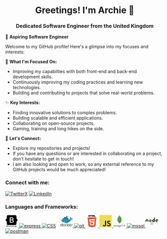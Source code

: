 <h1 align="center">Greetings! I'm Archie 👋</h1>
<h3 align="center">Dedicated Software Engineer from the United Kingdom</h3>

🚀 **Aspiring Software Engineer**

Welcome to my GitHub profile! Here's a glimpse into my focuses and interests:

🎯 **What I'm Focused On:**

 - Improving my capabilties with both front-end and back-end development skills.
 - Continuously improving my coding practices and learning new technologies.
 - Building and contributing to projects that solve real-world problems.


✨ **Key Interests:**
 - Finding innovative solutions to complex problems.
 - Building scalable and efficient applications.
 - Collaborating on open-source projects.
 - Gaming, training and long hikes on the side.

👥 **Let's Connect:**
 - Explore my repositories and projects!
 - If you have any questions or are interested in collaborating on a project, don't hesitate to get in touch!
 - I am also looking and open to work, so any external reference to my GitHub projects would be much appreciated!


<h3 align="left">Connect with me:</h3>
<p align="left">
   <a href="https://twitter.com/archie64567" target="_blank"><img src="https://img.icons8.com/color/48/000000/twitter-squared.png" alt="TwitterX" width="40" height="40"/></a>
  <a href="https://www.linkedin.com/in/archie-hilton/" target="_blank"><img src="https://img.icons8.com/color/48/000000/linkedin.png" alt="LinkedIn" width="40" height="40"></a>
</p>

<h3 align="left">Languages and Frameworks:</h3>
<p align="left"><a href="https://getbootstrap.com" target="_blank" rel="noreferrer"> <img src="https://raw.githubusercontent.com/devicons/devicon/master/icons/bootstrap/bootstrap-plain-wordmark.svg" alt="bootstrap" width="40" height="40"/> </a> <a href="https://expressjs.com/" target="_blank" rel="noreferrer"><img src="https://expressjs.com/images/express-facebook-share.png" alt="express" width="40" height="40"/> </a><a href="https://developer.mozilla.org/en-US/docs/Web/CSS" target="_blank" rel="noreferrer"><img src="https://img.icons8.com/color/48/000000/css3.png" alt="CSS" width="40" height="40" style="margin-right: 10px;"/></a> <a href="https://www.docker.com/" target="_blank" rel="noreferrer"> <img src="https://raw.githubusercontent.com/devicons/devicon/master/icons/docker/docker-original-wordmark.svg" alt="docker" width="40" height="40"/> </a> <a href="https://git-scm.com/" target="_blank" rel="noreferrer"> <img src="https://www.vectorlogo.zone/logos/git-scm/git-scm-icon.svg" alt="git" width="40" height="40"/> </a> <a href="https://www.w3.org/html/" target="_blank" rel="noreferrer"> <img src="https://raw.githubusercontent.com/devicons/devicon/master/icons/html5/html5-original-wordmark.svg" alt="html5" width="40" height="40"/> </a> <a href="https://developer.mozilla.org/en-US/docs/Web/JavaScript" target="_blank" rel="noreferrer"> <img src="https://raw.githubusercontent.com/devicons/devicon/master/icons/javascript/javascript-original.svg" alt="javascript" width="40" height="40"/> </a> <a href="https://www.mongodb.com/" target="_blank" rel="noreferrer"> <img src="https://raw.githubusercontent.com/devicons/devicon/master/icons/mongodb/mongodb-original-wordmark.svg" alt="mongodb" width="40" height="40"/> </a> <a href="https://www.microsoft.com/en-us/sql-server" target="_blank" rel="noreferrer"> <img src="https://www.svgrepo.com/show/303229/microsoft-sql-server-logo.svg" alt="mssql" width="40" height="40"/> </a> <a href="https://nodejs.org" target="_blank" rel="noreferrer"> <img src="https://raw.githubusercontent.com/devicons/devicon/master/icons/nodejs/nodejs-original-wordmark.svg" alt="nodejs" width="40" height="40"/> </a> <a href="https://postman.com" target="_blank" rel="noreferrer"> <img src="https://www.vectorlogo.zone/logos/getpostman/getpostman-icon.svg" alt="postman" width="40" height="40"/> </a> </p>
